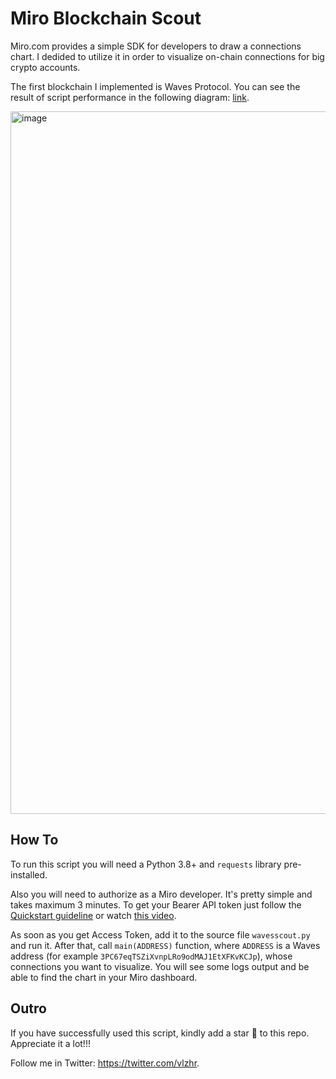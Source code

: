 # Miro Blockchain Scout

Miro.com provides a simple SDK for developers to draw a connections chart. I dedided to utilize it in order to visualize on-chain connections for big crypto accounts. 

The first blockchain I implemented is Waves Protocol. You can see the result of script performance in the following diagram: [link](https://miro.com/app/board/uXjVMPtu_EE=/?share_link_id=106189705140).

<img width="1124" alt="image" src="https://user-images.githubusercontent.com/22869641/234046286-064c9905-31da-4fe5-a07a-b7b1c0695468.png">

## How To

To run this script you will need a Python 3.8+ and `requests` library pre-installed.

Also you will need to authorize as a Miro developer. It's pretty simple and takes maximum 3 minutes. To get your Bearer API token just follow the [Quickstart guideline](https://developers.miro.com/docs/rest-api-build-your-first-hello-world-app) or watch [this video](https://youtu.be/MEXNEy5HDSw).

As soon as you get Access Token, add it to the source file `wavesscout.py` and run it. After that, call `main(ADDRESS)` function, where `ADDRESS` is a Waves address (for example `3PC67eqTSZiXvnpLRo9odMAJ1EtXFKvKCJp`), whose connections you want to visualize. You will see some logs output and be able to find the chart in your Miro dashboard. 

## Outro

If you have successfully used this script, kindly add a star 🌟 to this repo. Appreciate it a lot!!!

Follow me in Twitter: https://twitter.com/vlzhr.
